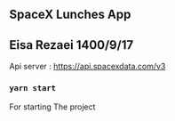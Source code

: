 ## SpaceX Lunches App

## Eisa Rezaei 1400/9/17

Api server : https://api.spacexdata.com/v3

### `yarn start`

For starting The project
